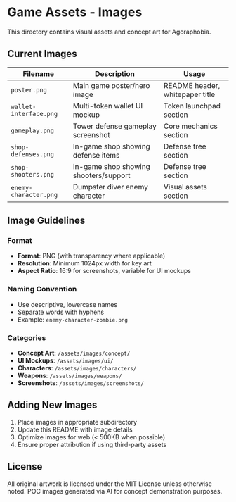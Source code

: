 # Game Assets - Images

This directory contains visual assets and concept art for Agoraphobia.

## Current Images

| Filename | Description | Usage |
|----------|-------------|-------|
| `poster.png` | Main game poster/hero image | README header, whitepaper title |
| `wallet-interface.png` | Multi-token wallet UI mockup | Token launchpad section |
| `gameplay.png` | Tower defense gameplay screenshot | Core mechanics section |
| `shop-defenses.png` | In-game shop showing defense items | Defense tree section |
| `shop-shooters.png` | In-game shop showing shooters/support | Defense tree section |
| `enemy-character.png` | Dumpster diver enemy character | Visual assets section |

## Image Guidelines

### Format
- **Format**: PNG (with transparency where applicable)
- **Resolution**: Minimum 1024px width for key art
- **Aspect Ratio**: 16:9 for screenshots, variable for UI mockups

### Naming Convention
- Use descriptive, lowercase names
- Separate words with hyphens
- Example: `enemy-character-zombie.png`

### Categories
- **Concept Art**: `/assets/images/concept/`
- **UI Mockups**: `/assets/images/ui/`
- **Characters**: `/assets/images/characters/`
- **Weapons**: `/assets/images/weapons/`
- **Screenshots**: `/assets/images/screenshots/`

## Adding New Images

1. Place images in appropriate subdirectory
2. Update this README with image details
3. Optimize images for web (< 500KB when possible)
4. Ensure proper attribution if using third-party assets

## License

All original artwork is licensed under the MIT License unless otherwise noted.
POC images generated via AI for concept demonstration purposes.
